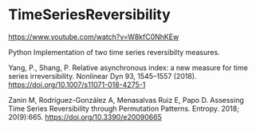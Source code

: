 # TimeSeriesReversibility

https://www.youtube.com/watch?v=W8kfC0NhKEw


Python Implementation of two time series reversibilty measures.

Yang, P., Shang, P. Relative asynchronous index: a new measure for time series irreversibility. Nonlinear Dyn 93, 1545–1557 (2018). https://doi.org/10.1007/s11071-018-4275-1

Zanin M, Rodríguez-González A, Menasalvas Ruiz E, Papo D. Assessing Time Series Reversibility through Permutation Patterns. Entropy. 2018; 20(9):665. https://doi.org/10.3390/e20090665

